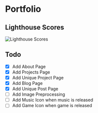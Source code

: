 # Portfolio

## Lighthouse Scores
![Lighthouse Scores](https://mac9.vercel.app/_app/assets/lighthouse-d2ab3b0f.jpeg)
## Todo

- [x] Add About Page
- [x] Add Projects Page
- [x] Add Unique Project Page
- [x] Add Blog Page
- [x] Add Unique Post Page
- [ ] Add Image Preprocessing
- [ ] Add Music Icon when music is released
- [ ] Add Game Icon when game is released
